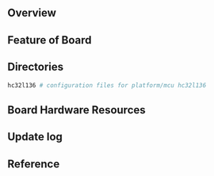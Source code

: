 ## Overview

## Feature of Board

## Directories

```sh
hc32l136 # configuration files for platform/mcu hc32l136
```

## Board Hardware Resources

## Update log

## Reference


